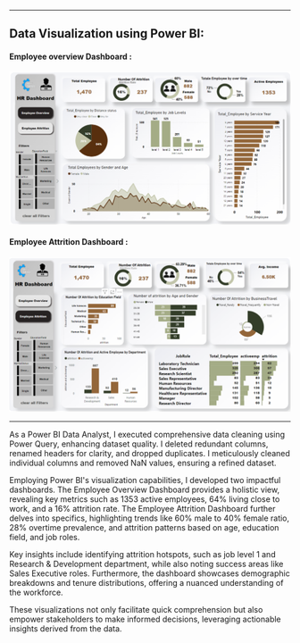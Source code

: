 -----------------------------------------------------------------------------------
## Data Visualization using Power BI:
#### Employee overview Dashboard : 
![image](employee_overview_dashboard.png)

#### Employee Attrition Dashboard : 
![image](employee_attrition_dashboard.png)

----------------------------------------------------------------------------------

As a Power BI Data Analyst, I executed comprehensive data cleaning using Power Query, enhancing dataset quality. I deleted redundant columns, renamed headers for clarity, and dropped duplicates. I meticulously cleaned individual columns and removed NaN values, ensuring a refined dataset.

Employing Power BI's visualization capabilities, I developed two impactful dashboards. The Employee Overview Dashboard provides a holistic view, revealing key metrics such as 1353 active employees, 64% living close to work, and a 16% attrition rate. The Employee Attrition Dashboard further delves into specifics, highlighting trends like 60% male to 40% female ratio, 28% overtime prevalence, and attrition patterns based on age, education field, and job roles.

Key insights include identifying attrition hotspots, such as job level 1 and Research & Development department, while also noting success areas like Sales Executive roles. Furthermore, the dashboard showcases demographic breakdowns and tenure distributions, offering a nuanced understanding of the workforce.

These visualizations not only facilitate quick comprehension but also empower stakeholders to make informed decisions, leveraging actionable insights derived from the data.
